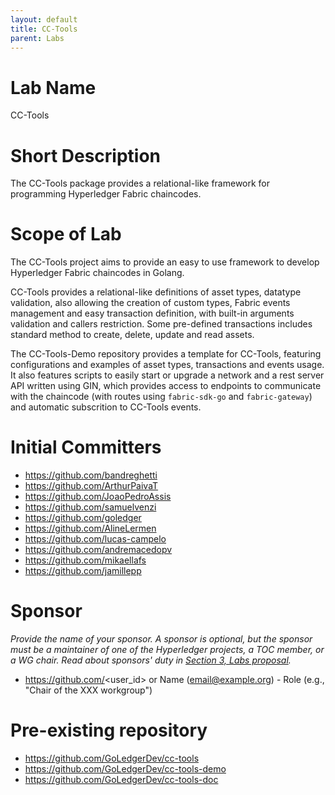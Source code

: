 ```yaml
---
layout: default
title: CC-Tools
parent: Labs
---
```

# Lab Name
CC-Tools

# Short Description
The CC-Tools package provides a relational-like framework for programming Hyperledger Fabric chaincodes.

# Scope of Lab
The CC-Tools project aims to provide an easy to use framework to develop Hyperledger Fabric chaincodes in Golang.

CC-Tools provides a relational-like definitions of asset types, datatype validation, also allowing the creation of custom types, Fabric events management and easy transaction definition, with built-in arguments validation and callers restriction. Some pre-defined transactions includes standard method to create, delete, update and read assets.

The CC-Tools-Demo repository provides a template for CC-Tools, featuring configurations and examples of asset types, transactions and events usage. It also features scripts to easily start or upgrade a network and a rest server API written using GIN, which provides access to endpoints to communicate with the chaincode (with routes using `fabric-sdk-go` and `fabric-gateway`) and automatic subscrition to CC-Tools events.

# Initial Committers
- https://github.com/bandreghetti
- https://github.com/ArthurPaivaT
- https://github.com/JoaoPedroAssis
- https://github.com/samuelvenzi
- https://github.com/goledger
- https://github.com/AlineLermen
- https://github.com/lucas-campelo
- https://github.com/andremacedopv
- https://github.com/mikaellafs
- https://github.com/jamillepp

# Sponsor
_Provide the name of your sponsor. A sponsor is optional, but the sponsor must be a maintainer of one of the Hyperledger projects, a TOC member, or a WG chair. Read about sponsors' duty in [Section 3, Labs proposal](./index.md#process-to-propose-a-new-lab)._
- https://github.com/<user_id> or Name (email@example.org) - Role (e.g., "Chair of the XXX workgroup")

# Pre-existing repository
- https://github.com/GoLedgerDev/cc-tools
- https://github.com/GoLedgerDev/cc-tools-demo
- https://github.com/GoLedgerDev/cc-tools-doc

